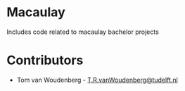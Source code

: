 # Macaulay
 Includes code related to macaulay bachelor projects

# Contributors
- Tom van Woudenberg - T.R.vanWoudenberg@tudelft.nl
